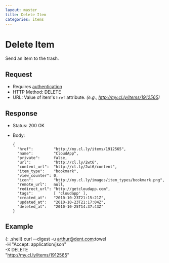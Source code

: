 ```yaml
---
layout: master
title: Delete Item
categories: items
---
```


# Delete Item

Send an item to the trash.

## Request

- Requires [authentication](/usage/#authentication)
- HTTP Method: DELETE
- URL: Value of item's `href` attribute. _(e.g., http://my.cl.ly/items/1912565)_

## Response

- Status: 200 OK
- Body:

      {
        "href":         "http://my.cl.ly/items/1912565",
        "name":         "CloudApp",
        "private":      false,
        "url":          "http://cl.ly/2wt6",
        "content_url":  "http://cl.ly/2wt6/content",
        "item_type":    "bookmark",
        "view_counter": 0,
        "icon":         "http://my.cl.ly/images/item_types/bookmark.png",
        "remote_url":   null,
        "redirect_url": "http://getcloudapp.com",
        "tags":         [ 'cloudapp' ],
        "created_at":   "2010-10-23T21:15:21Z",
        "updated_at":   "2010-10-23T21:17:04Z",
        "deleted_at":   "2010-10-25T14:37:43Z"
      }


## Example

{: .shell}
    curl --digest -u arthur@dent.com:towel \
         -H "Accept: application/json" \
         -X DELETE \
         "http://my.cl.ly/items/1912565"
